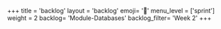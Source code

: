 +++
title = 'backlog'
layout = 'backlog'
emoji= '📝'
menu_level = ['sprint']
weight = 2
backlog= 'Module-Databases'
backlog_filter= 'Week 2'
+++


